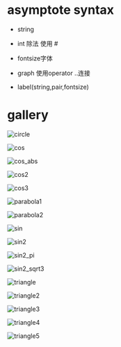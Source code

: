 

# asymptote syntax

* string

* int 除法 使用 # 

* fontsize字体 

* graph 使用operator ..连接  

* label(string,pair,fontsize) 

# gallery 

![circle](svg/circle.svg)

![cos](svg/cos.svg)

![cos_abs](svg/cos_abs.svg)

![cos2](svg/cos2.svg)

![cos3](svg/cos3.svg)



![parabola1](svg/parabola1.svg)

![parabola2](svg/parabola2.svg)

![sin](svg/sin.svg)

![sin2](svg/sin2.svg)

![sin2_pi](svg/sin2_pi.svg)

![sin2_sqrt3](svg/sin2_sqrt3.svg)

![triangle](svg/triangle.svg)

![triangle2](svg/triangle2.svg)

![triangle3](svg/triangle3.svg)

![triangle4](svg/triangle4.svg)

![triangle5](svg/triangle5.svg)

